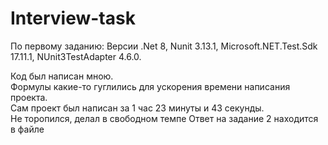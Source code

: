 # Interview-task

По первому заданию:
Версии 
.Net 8, 
Nunit 3.13.1, 
Microsoft.NET.Test.Sdk 17.11.1,
NUnit3TestAdapter 4.6.0.

Код был написан мною.<br>
Формулы какие-то гуглились для ускорения времени написания проекта.<br> 
Сам проект был написан за 1 час 23 минуты и 43 секунды. <br>
Не торопился, делал в свободном темпе
Ответ на задание 2 находится в файле 
